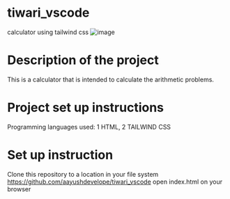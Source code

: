 # tiwari_vscode
calculator using tailwind css
![image](https://github.com/user-attachments/assets/015b690b-8c3d-4370-8609-6a54ec301473)
# Description of the project
This is a calculator that is intended to calculate the arithmetic problems.

# Project set up instructions
Programming languages used:
1 HTML,
2 TAILWIND CSS
# Set up instruction
 Clone this repository to a location in your file system
https://github.com/aayushdevelope/tiwari_vscode
open index.html on your browser


